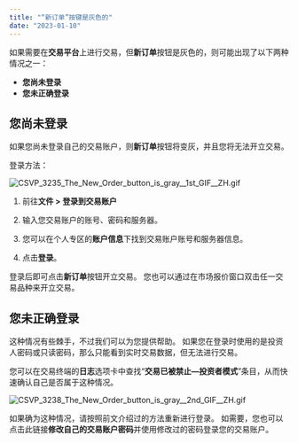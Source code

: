 ```yaml
---
title: "“新订单”按键是灰色的"
date: "2023-01-10"
---
```


如果需要在**交易平台**上进行交易，但**新订单**按钮是灰色的，则可能出现了以下两种情况之一：

- **您尚未登录**
- **您未正确登录**

## 您尚未登录

如果您尚未登录自己的交易账户，则**新订单**按钮将变灰，并且您将无法开立交易。

登录方法：

![CSVP_3235_The_New_Order_button_is_gray__1st_GIF__ZH.gif](https://get.exness.help/hc/article_attachments/7368069423762/CSVP_3235_The_New_Order_button_is_gray__1st_GIF__ZH.gif)

1. 前往**文件 > 登录到交易账户**
2. 输入您交易账户的账号、密码和服务器。

1. 您可以在个人专区的**账户信息**下找到交易账户账号和服务器信息。

4. 点击**登录**。

登录后即可点击**新订单**按钮开立交易。 您也可以通过在市场报价窗口双击任一交易品种来开立交易。

## 您未正确登录

这种情况有些棘手，不过我们可以为您提供帮助。 如果您在登录时使用的是投资人密码或只读密码，那么只能看到实时交易数据，但无法进行交易。

您可以在交易终端的**日志**选项卡中查找“**交易已被禁止—投资者模式**”条目，从而快速确认自己是否属于这种情况。

![CSVP_3238_The_New_Order_button_is_gray__2nd_GIF__ZH.gif](https://get.exness.help/hc/article_attachments/7039030075154/CSVP_3238_The_New_Order_button_is_gray__2nd_GIF__ZH.gif)

如果确为这种情况，请按照前文介绍过的方法重新进行登录。 如需要，您也可以点击此链接**修改自己的交易账户密码**并使用修改过的密码登录您的交易账户。
